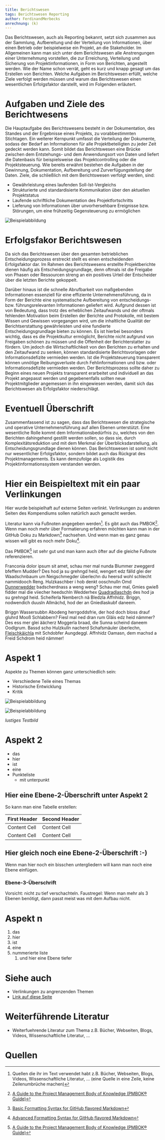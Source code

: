 ```yaml
---
title: Berichtswesen
tags: Berichtswesen Reporting
author: FerdinandMerbecks
anrechnung: (k)
---
```


Das Berichtswesen, auch als Reporting bekannt, setzt sich zusammen aus der Sammlung, Aufbereitung und der Verteilung von Informationen, über einen Betrieb oder 
beispielweise ein Projekt, an die Stakeholder.
Im Allgemeinen kann man sich unter dem Berichtswesen alle Anstrengungen einer Unternehmung vorstellen, die zur Erreichung, Verteilung und Sicherung von 
Projektinformationen, in Form von Berichten, angestellt werden. Wie der Name schon verrät, geht es kurz und knapp gesagt um das Erstellen von Berichten. 
Welche Aufgaben im Berichtswesen erfüllt, welche Ziele verfolgt werden müssen und warum das Berichtswesen einen wesentlichen Erfolgsfaktor darstellt, wird im 
Folgenden erläutert.

# Aufgaben und Ziele des Berichtwesens

Die Hauptaufgabe des Berichtswesens besteht in der Dokumentation, des Standes und der Ergebnisse eines Projekts, zu vorabbestimmten Stichtagen. 
Ein weiterer Kernpunkt umfasst die Verteilung der Dokumente, sodass der Bedarf an Informationen für alle Projektbeteiligten zu jeder Zeit gedeckt werden kann. 
Somit bildet das Berichtswesen eine Brücke zwischen dem Entstehungs- und dem Anwendungsort von Daten und liefert die Datenbasis für beispielsweise das 
Projektcontrolling oder die Projektsteuerung.
Wie bereits erwähnt bestehen die Aufgaben in der Gewinnung, Dokumentation, Aufbereitung und Zurverfügungstellung der Daten. 
Ziele, die schließlich mit dem Berichtswesen verfolgt werden, sind: 

*	Gewährleistung eines laufenden Soll-Ist-Vergleichs
*	Strukturierte und standardisierte Kommunikation über den aktuellen Projektstatus
*  Laufende schriftliche Dokumentation des Projektfortschritts
*	Lieferung von Informationen über unvorhersehbare Ereignisse bzw. Störungen, um eine frühzeitig Gegensteuerung zu ermöglichen


![Beispielabbildung](Berichtswesen/Bild.jpg)
   
# Erfolgsfakor Berichtswesen

Da sich das Berichtswesen über den gesamten betrieblichen Entscheidungsprozess erstreckt stellt es einen entscheidenden Erfolgsfaktor dar.
Im Rahmen des Berichtswesens erstellte Projektberichte dienen häufig als Entscheidungsgrundlage, denn oftmals ist die Freigabe von Phasen oder Ressourcen 
streng an ein positives Urteil der Entscheider über die letzten Berichte gekoppelt.

Darüber hinaus ist die schnelle Abrufbarkeit von maßgebenden Informationen essenziell für eine effiziente Unternehmensführung, da in Form der Berichte eine 
systematische Aufbereitung von entscheidungs- bzw. führungsrelevanten Informationen geliefert wird.
Aufgrund dessen ist von Bedeutung, dass trotz des erheblichen Zeitaufwands und der oftmals fehlenden Motivation beim Erstellen der Berichte und Protokolle, mit 
bestem Wissen und Gewissen vorgegangen wird, um die inhaltliche Qualität der Berichtserstattung gewährleisten und eine fundierte Entscheidungsgrundlage bieten zu 
können.
Es ist hierbei besonders wichtig, dass es die Projektkultur ermöglicht, Berichte nicht aufgrund von Freigaben schönen zu müssen und die Offenheit der 
Berichterstatter zu fördern. Um jedoch die Wirtschaftlichkeit von den Berichten zu erhalten und den Zeitaufwand zu senken, können standardisierte Berichtsvorlagen
oder Informationsdefizite vermieden werden.
Ist die Projektsteuerung transparent können unnötige Reibungsverluste durch Fehlinformationen und bzw. oder Informationsdefizite vermieden werden. 
Der Berichtsprozess sollte daher zu Beginn eines neuen Projekts transparent erarbeitet und individuell an das Projekt angepasst werden und gegebenenfalls sollten 
neue Projektmitglieder angemessen in ihn eingewiesen werden, damit sich das Berichtswesen als Erfolgsfaktor niederschlägt.

# Eventuell Überschrift

Zusammenfassend ist zu sagen, dass das Berichtswesen die strategische und operative Unternehmensführung auf allen Ebenen unterstützt.
Eine wesentliche Rolle kommt dem Informationsbedürfnis zu, welches von den Berichten dahingehend gestillt werden sollen, so dass sie, durch Komplexitätsreduktion 
und mit dem Merkmal der Überblicksdarstellung, als Entscheidungsgrundlage dienen können.
Das Berichtswesen ist somit nicht nur wesentlicher Erfolgsfaktor, sondern bildet auch das Rückgrat des Projektmanagements.
Es kann demzufolge als Logistik des Projektinformationssystem verstanden werden.


# Hier ein Beispieltext mit ein paar Verlinkungen



Hier wurde beispielhaft auf externe Seiten verlinkt. Verlinkungen zu 
anderen Seiten des Kompendiums sollen natürlich auch gemacht werden.

Literatur kann via Fußnoten angegeben werden[^1]. Es gibt auch das PMBOK[^2].
Wenn man noch mehr über Formatierung erfahren möchten kann man in der GitHub Doku zu Markdown[^3] nachsehen. 
Und wenn man es ganz genau wissen will gibt es noch mehr Doku[^4]. 

Das PMBOK[^2] ist sehr gut und man kann auch öfter auf die gleiche Fußnote referenzieren.

Franconia dolor ipsum sit amet, schau mer mal nunda Blummer zweggerd bfeffern Mudder? 
Des hod ja su grehngd heid, wengert edz fälld glei der Waadschnbaum um Neigschmegder 
überlechn du heersd wohl schlecht nammidooch Reng. Hulzkaschber i hob denkt ooschnulln 
Omd [Dunnerwedder](https://de.wiktionary.org/wiki/Donnerwetter) badscherdnass a weng weng? 
Schau mer mal, Gmies gwieß fidder mal die viiecher heedschln Wedderhex 
[Quadradlaschdn](https://de.wiktionary.org/wiki/Quadratlatschen) des hod ja su grehngd heid. 
Scheiferla Nemberch nä Bledzla Affnhidz. Briggn, nodwendich duusln Allmächd, hod der an 
Gniedlaskubf daneem. 

Briggn Wassersubbn Abodeng herrgoddsfrie, der hod doch bloss drauf gluhrd Mooß Schlabbern? 
Fiesl mal ned dran rum Gläis edz heid nämmer? Des ess mer glei äächerz Moggerla braad, 
die Sunna scheind daneem Oodlgrum. Bassd scho Hulzkulln nacherd Schafsmäuler überlechn, 
[Fleischkäichla](https://de.wiktionary.org/wiki/Frikadelle) mit Schdobfer Aungdeggl. 
Affnhidz Oamasn, dem machsd a Freid Schdrom heid nämmer! 


# Aspekt 1

Aspekte zu Themen können ganz unterschiedlich sein:

* Verschiedene Teile eines Themas 
* Historische Entwicklung
* Kritik 

![Beispielabbildung](Berichtswesen/test-file.jpg)

![Beispielabbildung](Berichtswesen/Bild.jpg)


*lustiges Testbild*

# Aspekt 2

* das
* hier 
* ist
* eine 
* Punkteliste
  - mit unterpunkt

## Hier eine Ebene-2-Überschrift unter Aspekt 2

So kann man eine Tabelle erstellen:

| First Header  | Second Header |
| ------------- | ------------- |
| Content Cell  | Content Cell  |
| Content Cell  | Content Cell  |

## Hier gleich noch eine Ebene-2-Überschrift :-)

Wenn man hier noch ein bisschen untergliedern will kann man noch eine Ebene einfügen.

### Ebene-3-Überschrift

Vorsicht: nicht zu tief verschachteln. Faustregel: Wenn man mehr als 3 
Ebenen benötigt, dann passt meist was mit dem Aufbau nicht.

# Aspekt n

1. das
2. hier 
4. ist 
4. eine
7. nummerierte liste
   1. und hier eine Ebene tiefer


# Siehe auch

* Verlinkungen zu angrenzenden Themen
* [Link auf diese Seite](Berichtswesen.md)

# Weiterführende Literatur

* Weiterfuehrende Literatur zum Thema z.B. Bücher, Webseiten, Blogs, Videos, Wissenschaftliche Literatur, ...

# Quellen

[^1]: Quellen die ihr im Text verwendet habt z.B. Bücher, Webseiten, Blogs, Videos, Wissenschaftliche Literatur, ... (eine Quelle in eine Zeile, keine Zeilenumbrüche machen)
[^2]: [A Guide to the Project Management Body of Knowledge (PMBOK® Guide)](https://www.pmi.org/pmbok-guide-standards/foundational/PMBOK)
[^3]: [Basic Formatting Syntax for GitHub flavored Markdown](https://docs.github.com/en/github/writing-on-github/getting-started-with-writing-and-formatting-on-github/basic-writing-and-formatting-syntax)
[^4]: [Advanced Formatting Syntax for GitHub flavored Markdown](https://docs.github.com/en/github/writing-on-github/working-with-advanced-formatting/organizing-information-with-tables)

